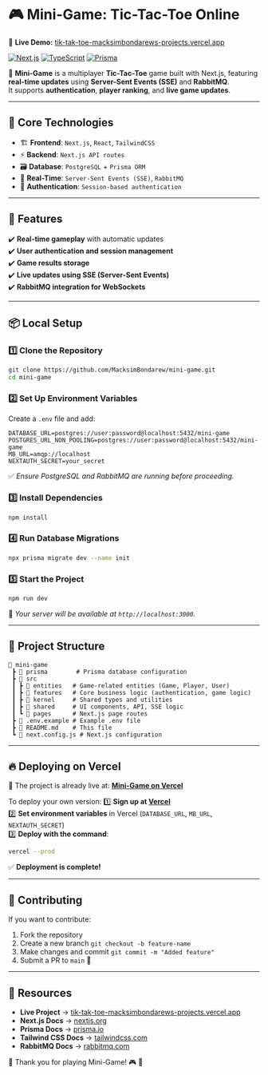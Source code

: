 # 🎮 **Mini-Game: Tic-Tac-Toe Online**
🔗 **Live Demo:** [tik-tak-toe-macksimbondarews-projects.vercel.app](https://tik-tak-toe-macksimbondarews-projects.vercel.app)  

[![Next.js](https://img.shields.io/badge/Next.js-15.1.7-blue)](https://nextjs.org/) 
[![TypeScript](https://img.shields.io/badge/TypeScript-✔️-blue)](https://www.typescriptlang.org/) 
[![Prisma](https://img.shields.io/badge/Prisma-✔️-blue)](https://www.prisma.io/)  

🚀 **Mini-Game** is a multiplayer **Tic-Tac-Toe** game built with Next.js, featuring **real-time updates** using **Server-Sent Events (SSE)** and **RabbitMQ**.  
It supports **authentication**, **player ranking**, and **live game updates**.

---

## 📌 **Core Technologies**
- 🏗 **Frontend**: `Next.js`, `React`, `TailwindCSS`
- ⚡ **Backend**: `Next.js API routes`
- 🗃 **Database**: `PostgreSQL` + `Prisma ORM`
- 📢 **Real-Time**: `Server-Sent Events (SSE)`, `RabbitMQ`
- 🔐 **Authentication**: `Session-based authentication`

---

## 🚀 **Features**
✔️ **Real-time gameplay** with automatic updates  
✔️ **User authentication and session management**  
✔️ **Game results storage**  
✔️ **Live updates using SSE (Server-Sent Events)**  
✔️ **RabbitMQ integration for WebSockets**  

---

## 📦 **Local Setup**
### 1️⃣ **Clone the Repository**
```bash
git clone https://github.com/MacksimBondarew/mini-game.git
cd mini-game
```

### 2️⃣ **Set Up Environment Variables**
Create a `.env` file and add:
```env
DATABASE_URL=postgres://user:password@localhost:5432/mini-game
POSTGRES_URL_NON_POOLING=postgres://user:password@localhost:5432/mini-game
MB_URL=amqp://localhost
NEXTAUTH_SECRET=your_secret
```
✅ *Ensure PostgreSQL and RabbitMQ are running before proceeding.*

### 3️⃣ **Install Dependencies**
```bash
npm install
```

### 4️⃣ **Run Database Migrations**
```bash
npx prisma migrate dev --name init
```

### 5️⃣ **Start the Project**
```bash
npm run dev
```
📌 *Your server will be available at `http://localhost:3000`.*

---

## 🎯 **Project Structure**
```
📁 mini-game
 ┣ 📁 prisma        # Prisma database configuration
 ┣ 📁 src
 ┃ ┣ 📁 entities   # Game-related entities (Game, Player, User)
 ┃ ┣ 📁 features   # Core business logic (authentication, game logic)
 ┃ ┣ 📁 kernel     # Shared types and utilities
 ┃ ┣ 📁 shared     # UI components, API, SSE logic
 ┃ ┗ 📁 pages      # Next.js page routes
 ┣ 📄 .env.example # Example .env file
 ┣ 📄 README.md    # This file
 ┗ 📄 next.config.js # Next.js configuration
```

---

## 🔥 **Deploying on Vercel**
🔗 The project is already live at: **[Mini-Game on Vercel](https://tik-tak-toe-macksimbondarews-projects.vercel.app)**  

To deploy your own version:
1️⃣ **Sign up at [Vercel](https://vercel.com/)**  
2️⃣ **Set environment variables** in Vercel (`DATABASE_URL`, `MB_URL`, `NEXTAUTH_SECRET`)  
3️⃣ **Deploy with the command**:
```bash
vercel --prod
```
✅ **Deployment is complete!**

---

## 🤝 **Contributing**
If you want to contribute:
1. Fork the repository
2. Create a new branch `git checkout -b feature-name`
3. Make changes and commit `git commit -m "Added feature"`
4. Submit a PR to `main` 🚀

---

## 🔗 **Resources**
- **Live Project** → [tik-tak-toe-macksimbondarews-projects.vercel.app](https://tik-tak-toe-macksimbondarews-projects.vercel.app)  
- **Next.js Docs** → [nextjs.org](https://nextjs.org/)  
- **Prisma Docs** → [prisma.io](https://www.prisma.io/)  
- **Tailwind CSS Docs** → [tailwindcss.com](https://tailwindcss.com/)  
- **RabbitMQ Docs** → [rabbitmq.com](https://www.rabbitmq.com/)  

💙 Thank you for playing Mini-Game! 🎮 🚀
